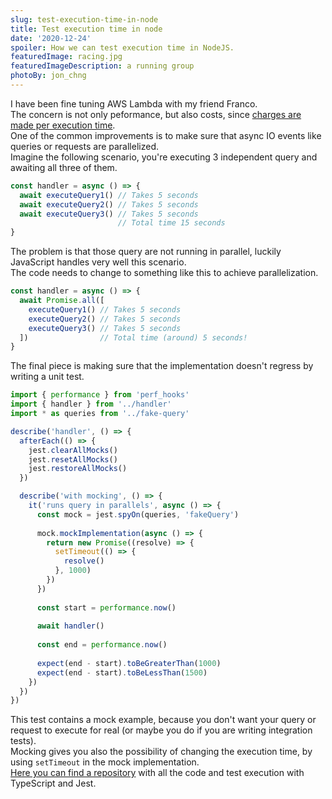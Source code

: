 ```yaml
---
slug: test-execution-time-in-node
title: Test execution time in node
date: '2020-12-24'
spoiler: How we can test execution time in NodeJS.
featuredImage: racing.jpg
featuredImageDescription: a running group
photoBy: jon_chng
---
```


I have been fine tuning AWS Lambda with my friend Franco.  
The concern is not only peformance, but also costs, since [charges are made per execution time](https://aws.amazon.com/lambda/pricing/).  
One of the common improvements is to make sure that async IO events like queries or requests are parallelized.  
Imagine the following scenario, you're executing 3 independent query and awaiting all three of them.  

```js
const handler = async () => {
  await executeQuery1() // Takes 5 seconds
  await executeQuery2() // Takes 5 seconds
  await executeQuery3() // Takes 5 seconds
                        // Total time 15 seconds
}
```

The problem is that those query are not running in parallel, luckily JavaScript handles very well this scenario.  
The code needs to change to something like this to achieve parallelization.

```js
const handler = async () => {
  await Promise.all([
    executeQuery1() // Takes 5 seconds
    executeQuery2() // Takes 5 seconds
    executeQuery3() // Takes 5 seconds
  ])                // Total time (around) 5 seconds!
}
```

The final piece is making sure that the implementation doesn't regress by writing a unit test.

```js
import { performance } from 'perf_hooks'
import { handler } from '../handler'
import * as queries from '../fake-query'

describe('handler', () => {
  afterEach(() => {
    jest.clearAllMocks()
    jest.resetAllMocks()
    jest.restoreAllMocks()
  })

  describe('with mocking', () => {
    it('runs query in parallels', async () => {
      const mock = jest.spyOn(queries, 'fakeQuery')
  
      mock.mockImplementation(async () => {
        return new Promise((resolve) => {
          setTimeout(() => {
            resolve()
          }, 1000)
        })
      })
  
      const start = performance.now()
  
      await handler()
  
      const end = performance.now()
  
      expect(end - start).toBeGreaterThan(1000)
      expect(end - start).toBeLessThan(1500)
    })
  })
})
```

This test contains a mock example, because you don't want your query or request to execute for real (or maybe you do if you are writing integration tests).  
Mocking gives you also the possibility of changing the execution time, by using `setTimeout` in the mock implementation.  
[Here you can find a repository](https://github.com/giacomorebonato/query-timings) with all the code and test execution with TypeScript and Jest.
